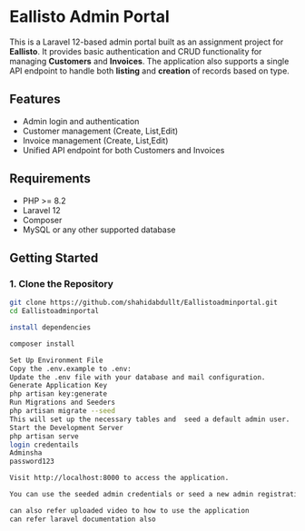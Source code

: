 # Eallisto Admin Portal

This is a Laravel 12-based admin portal built as an assignment project for **Eallisto**. It provides basic authentication and CRUD functionality for managing **Customers** and **Invoices**. The application also supports a single API endpoint to handle both **listing** and **creation** of records based on type.

## Features

- Admin login and authentication
- Customer management (Create, List,Edit)
- Invoice management (Create, List,Edit)
- Unified API endpoint for both Customers and Invoices

## Requirements

- PHP >= 8.2
- Laravel 12
- Composer
- MySQL or any other supported database


## Getting Started

### 1. Clone the Repository

```bash
git clone https://github.com/shahidabdullt/Eallistoadminportal.git
cd Eallistoadminportal

install dependencies

composer install

Set Up Environment File
Copy the .env.example to .env:
Update the .env file with your database and mail configuration.
Generate Application Key
php artisan key:generate
Run Migrations and Seeders
php artisan migrate --seed
This will set up the necessary tables and  seed a default admin user.
Start the Development Server
php artisan serve
login credentails
Adminsha
password123

Visit http://localhost:8000 to access the application.

You can use the seeded admin credentials or seed a new admin registration is not added to this application

can also refer uploaded video to how to use the application
can refer laravel documentation also
